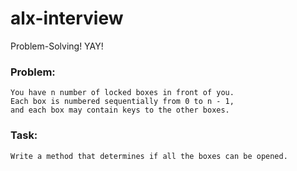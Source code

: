 # alx-interview

Problem-Solving! YAY!

### Problem: 
    You have n number of locked boxes in front of you.
    Each box is numbered sequentially from 0 to n - 1,
    and each box may contain keys to the other boxes.
### Task: 
    Write a method that determines if all the boxes can be opened.
